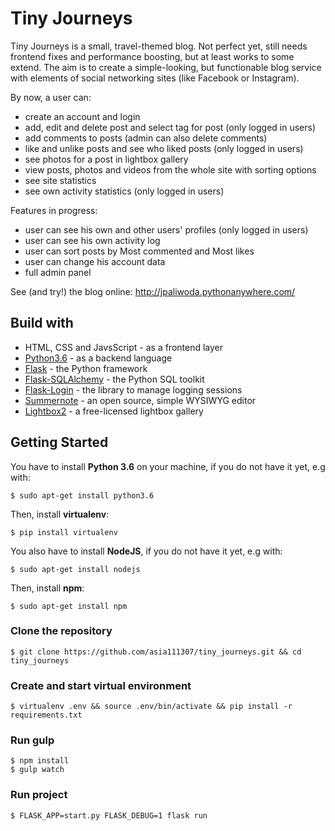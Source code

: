 # Tiny Journeys

Tiny Journeys is a small, travel-themed blog. Not perfect yet, still needs frontend fixes and performance boosting, but at least works to some extend. The aim is to create a simple-looking, but functionable blog service with elements of social networking sites (like Facebook or Instagram). 

By now, a user can:
- create an account and login
- add, edit and delete post and select tag for post (only logged in users)
- add comments to posts (admin can also delete comments)
- like and unlike posts and see who liked posts (only logged in users)
- see photos for a post in lightbox gallery
- view posts, photos and videos from the whole site with sorting options
- see site statistics
- see own activity statistics (only logged in users)

Features in progress:
- user can see his own and other users' profiles (only logged in users)
- user can see his own activity log
- user can sort posts by Most commented and Most likes
- user can change his account data
- full admin panel 


See (and try!) the blog online: http://jpaliwoda.pythonanywhere.com/

## Build with
- HTML, CSS and JavsScript - as a frontend layer
- [Python3.6](https://www.python.org/) - as a backend language
- [Flask](https://palletsprojects.com/p/flask/) - the Python framework
- [Flask-SQLAlchemy](https://flask-sqlalchemy.palletsprojects.com/en/2.x/) - the Python SQL toolkit
- [Flask-Login](https://flask-login.readthedocs.io/en/latest/) - the library to manage logging sessions
- [Summernote](https://summernote.org/) - an open source, simple WYSIWYG editor
- [Lightbox2](https://lokeshdhakar.com/projects/lightbox2/) - a free-licensed lightbox gallery


## Getting Started

You have to install **Python 3.6** on your machine, if you do not have it yet, e.g with: 
    
    $ sudo apt-get install python3.6

Then, install **virtualenv**:

    $ pip install virtualenv 


You also have to install **NodeJS**, if you do not have it yet, e.g with: 

    $ sudo apt-get install nodejs

Then, install **npm**:

    $ sudo apt-get install npm

### Clone the repository
    $ git clone https://github.com/asia111307/tiny_journeys.git && cd tiny_journeys

### Create and start virtual environment
    $ virtualenv .env && source .env/bin/activate && pip install -r requirements.txt

### Run gulp
    $ npm install
    $ gulp watch

### Run project
    $ FLASK_APP=start.py FLASK_DEBUG=1 flask run
